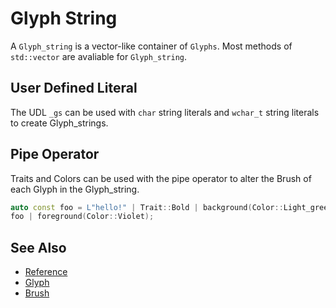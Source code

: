 # Glyph String

A `Glyph_string` is a vector-like container of `Glyphs`. Most methods of
`std::vector` are avaliable for `Glyph_string`.

## User Defined Literal

The UDL `_gs` can be used with `char` string literals and `wchar_t` string
literals to create Glyph_strings.

## Pipe Operator

Traits and Colors can be used with the pipe operator to alter the Brush of each
Glyph in the Glyph_string.

```cpp
auto const foo = L"hello!" | Trait::Bold | background(Color::Light_green);
foo | foreground(Color::Violet);
```

## See Also

- [Reference](https://animber-coder.github.io/CPPurses/classcppurses_1_1Glyph__string.html)
- [Glyph](glyph.md)
- [Brush](brush.md)
